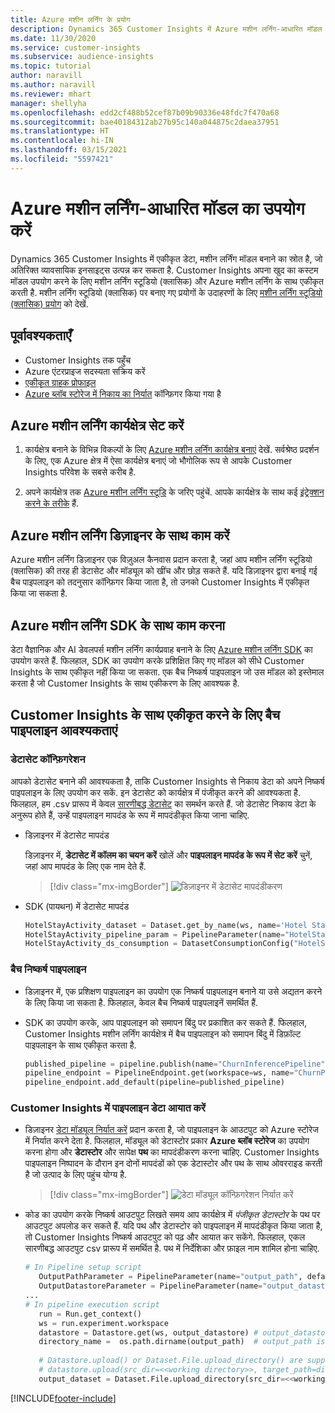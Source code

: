 ```yaml
---
title: Azure मशीन लर्निंग के प्रयोग
description: Dynamics 365 Customer Insights में Azure मशीन लर्निंग-आधारित मॉडल का उपयोग करें.
ms.date: 11/30/2020
ms.service: customer-insights
ms.subservice: audience-insights
ms.topic: tutorial
author: naravill
ms.author: naravill
ms.reviewer: mhart
manager: shellyha
ms.openlocfilehash: edd2cf488b52cef87b09b90336e48fdc7f470a68
ms.sourcegitcommit: bae40184312ab27b95c140a044875c2daea37951
ms.translationtype: HT
ms.contentlocale: hi-IN
ms.lasthandoff: 03/15/2021
ms.locfileid: "5597421"
---
```

# <a name="use-azure-machine-learning-based-models"></a>Azure मशीन लर्निंग-आधारित मॉडल का उपयोग करें

Dynamics 365 Customer Insights में एकीकृत डेटा, मशीन लर्निंग मॉडल बनाने का स्रोत है, जो अतिरिक्त व्यावसायिक इनसाइट्स उत्पन्न कर सकता है. Customer Insights अपना खुद का कस्टम मॉडल उपयोग करने के लिए मशीन लर्निंग स्टूडियो (क्लासिक) और Azure मशीन लर्निंग के साथ एकीकृत करती है. मशीन लर्निंग स्टूडियो (क्लासिक) पर बनाए गए प्रयोगों के उदाहरणों के लिए [मशीन लर्निंग स्टूडियो (क्लासिक) प्रयोग](machine-learning-studio-experiments.md) को देखें. 

## <a name="prerequisites"></a>पूर्वावश्यकताएँ

- Customer Insights तक पहुँच
- Azure एंटरप्राइज सदस्यता सक्रिय करें
- [एकीकृत ग्राहक प्रोफाइल](data-unification.md)
- [Azure ब्लॉब स्टोरेज में निकाय का निर्यात](export-azure-blob-storage.md) कॉन्फ़िगर किया गया है

## <a name="set-up-azure-machine-learning-workspace"></a>Azure मशीन लर्निंग कार्यक्षेत्र सेट करें

1. कार्यक्षेत्र बनाने के विभिन्न विकल्पों के लिए [Azure मशीन लर्निंग कार्यक्षेत्र बनाएं](/azure/machine-learning/concept-workspace#-create-a-workspace) देखें. सर्वश्रेष्ठ प्रदर्शन के लिए, एक Azure क्षेत्र में ऐसा कार्यक्षेत्र बनाएं जो भौगोलिक रूप से आपके Customer Insights परिवेश के सबसे करीब है.

1. अपने कार्यक्षेत्र तक [Azure मशीन लर्निंग स्टूडि](https://ml.azure.com/) के जरिए पहुंचें. आपके कार्यक्षेत्र के साथ कई [इंट्रेक्शन करने के तरीके](/azure/machine-learning/concept-workspace#tools-for-workspace-interaction) हैं.

## <a name="work-with-azure-machine-learning-designer"></a>Azure मशीन लर्निंग डिज़ाइनर के साथ काम करें

Azure मशीन लर्निंग डिज़ाइनर एक विज़ुअल कैनवास प्रदान करता है, जहां आप मशीन लर्निंग स्टूडियो (क्लासिक) की तरह ही डेटासेट और मॉड्यूल को खींच और छोड़ सकते हैं. यदि डिज़ाइनर द्वारा बनाई गई बैच पाइपलाइन को तदनुसार कॉन्फ़िगर किया जाता है, तो उनको Customer Insights में एकीकृत किया जा सकता है. 
   
## <a name="working-with-azure-machine-learning-sdk"></a>Azure मशीन लर्निंग SDK के साथ काम करना

डेटा वैज्ञानिक और AI डेवलपर्स मशीन लर्निंग कार्यप्रवाह बनाने के लिए [Azure मशीन लर्निंग SDK](/python/api/overview/azure/ml/?preserve-view=true&view=azure-ml-py) का उपयोग करते हैं. फिलहाल, SDK का उपयोग करके प्रशिक्षित किए गए मॉडल को सीधे Customer Insights के साथ एकीकृत नहीं किया जा सकता. एक बैच निष्कर्ष पाइपलाइन जो उस मॉडल को इस्तेमाल करता है जो Customer Insights के साथ एकीकरण के लिए आवश्यक है.

## <a name="batch-pipeline-requirements-to-integrate-with-customer-insights"></a>Customer Insights के साथ एकीकृत करने के लिए बैच पाइपलाइन आवश्यकताएं

### <a name="dataset-configuration"></a>डेटासेट कॉन्फ़िगरेशन

आपको डेटासेट बनाने की आवश्यकता है, ताकि Customer Insights से निकाय डेटा को अपने निष्कर्ष पाइपलाइन के लिए उपयोग कर सकें. इन डेटासेट को कार्यक्षेत्र में पंजीकृत करने की आवश्यकता है. फिलहाल, हम .csv प्रारूप में केवल [सारणीबद्ध डेटासेट](/azure/machine-learning/how-to-create-register-datasets#tabulardataset) का समर्थन करते हैं. जो डेटासेट निकाय डेटा के अनुरूप होते हैं, उन्हें पाइपलाइन मापदंड के रूप में मापदंडीकृत किया जाना चाहिए.
   
* डिज़ाइनर में डेटासेट मापदंड
   
     डिज़ाइनर में, **डेटासेट में कॉलम का चयन करें** खोलें और **पाइपलाइन मापदंड के रूप में सेट करें** चुनें, जहां आप मापदंड के लिए एक नाम देते हैं.

     > [!div class="mx-imgBorder"]
     > ![डिज़ाइनर में डेटासेट मापदंडीकरण](media/intelligence-designer-dataset-parameters.png "डिज़ाइनर में डेटासेट मापदंडीकरण")
   
* SDK (पायथन) में डेटासेट मापदंड
   
   ```python
   HotelStayActivity_dataset = Dataset.get_by_name(ws, name='Hotel Stay Activity Data')
   HotelStayActivity_pipeline_param = PipelineParameter(name="HotelStayActivity_pipeline_param", default_value=HotelStayActivity_dataset)
   HotelStayActivity_ds_consumption = DatasetConsumptionConfig("HotelStayActivity_dataset", HotelStayActivity_pipeline_param)
   ```

### <a name="batch-inference-pipeline"></a>बैच निष्कर्ष पाइपलाइन
  
* डिज़ाइनर में, एक प्रशिक्षण पाइपलाइन का उपयोग एक निष्कर्ष पाइपलाइन बनाने या उसे अद्यतन करने के लिए किया जा सकता है. फिलहाल, केवल बैच निष्कर्ष पाइपलाइनें समर्थित हैं.

* SDK का उपयोग करके, आप पाइपलाइन को समापन बिंदु पर प्रकाशित कर सकते हैं. फिलहाल, Customer Insights मशीन लर्निंग कार्यक्षेत्र में बैच पाइपलाइन को समापन बिंदु में डिफ़ॉल्ट पाइपलाइन के साथ एकीकृत करता है.
   
   ```python
   published_pipeline = pipeline.publish(name="ChurnInferencePipeline", description="Published Churn Inference pipeline")
   pipeline_endpoint = PipelineEndpoint.get(workspace=ws, name="ChurnPipelineEndpoint") 
   pipeline_endpoint.add_default(pipeline=published_pipeline)
   ```

### <a name="import-pipeline-data-into-customer-insights"></a>Customer Insights में पाइपलाइन डेटा आयात करें

* डिज़ाइनर [डेटा मॉड्यूल निर्यात करें](/azure/machine-learning/algorithm-module-reference/export-data) प्रदान करता है, जो पाइपलाइन के आउटपुट को Azure स्टोरेज में निर्यात करने देता है. फिलहाल, मॉड्यूल को डेटास्टोर प्रकार **Azure ब्लॉब स्टोरेज** का उपयोग करना होगा और **डेटास्टोर** और सापेक्ष **पथ** का मापदंडीकरण करना चाहिए. Customer Insights पाइपलाइन निष्पादन के दौरान इन दोनों मापदंडों को एक डेटास्टोर और पथ के साथ ओवरराइड करती है जो उत्पाद के लिए पहुंच योग्य है.
   > [!div class="mx-imgBorder"]
   > ![डेटा मॉड्यूल कॉन्फ़िगरेशन निर्यात करें](media/intelligence-designer-importdata.png "डेटा मॉड्यूल कॉन्फ़िगरेशन निर्यात करें")
   
* कोड का उपयोग करके निष्कर्ष आउटपुट लिखते समय आप कार्यक्षेत्र में *पंजीकृत डेटास्टोर* के पथ पर आउटपुट अपलोड कर सकते हैं. यदि पथ और डेटास्टोर को पाइपलाइन में मापदंडीकृत किया जाता है, तो Customer Insights निष्कर्ष आउटपुट को पढ़ और आयात कर सकेंगे. फिलहाल, एकल सारणीबद्ध आउटपुट csv प्रारूप में समर्थित है. पथ में निर्देशिका और फ़ाइल नाम शामिल होना चाहिए.

   ```python
   # In Pipeline setup script
      OutputPathParameter = PipelineParameter(name="output_path", default_value="HotelChurnOutput/HotelChurnOutput.csv")
      OutputDatastoreParameter = PipelineParameter(name="output_datastore", default_value="workspaceblobstore")
   ...
   # In pipeline execution script
      run = Run.get_context()
      ws = run.experiment.workspace
      datastore = Datastore.get(ws, output_datastore) # output_datastore is parameterized
      directory_name =  os.path.dirname(output_path)  # output_path is parameterized.
      
      # Datastore.upload() or Dataset.File.upload_directory() are supported methods to uplaod the data
      # datastore.upload(src_dir=<<working directory>>, target_path=directory_name, overwrite=False, show_progress=True)
      output_dataset = Dataset.File.upload_directory(src_dir=<<working directory>>, target = (datastore, directory_name)) # Remove trailing "/" from directory_name
   ```


[!INCLUDE[footer-include](../includes/footer-banner.md)]